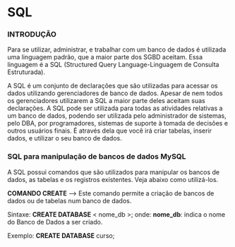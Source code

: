 # SQL

### INTRODUÇÃO

Para se utilizar, administrar, e trabalhar com um banco de
dados é utilizada uma linguagem padrão, que a maior parte dos
SGBD aceitam. Essa linguagem é a SQL (Structured Query
Language-Linguagem de Consulta Estruturada).

A SQL é um conjunto de declarações que são utilizadas para
acessar os dados utilizando gerenciadores de banco de dados.
Apesar de nem todos os gerenciadores utilizarem a SQL a maior
parte deles aceitam suas declarações.
A SQL pode ser utilizada para todas as atividades relativas a
um banco de dados, podendo ser utilizada pelo administrador de
sistemas, pelo DBA, por programadores, sistemas de suporte à
tomada de decisões e outros usuários finais.
É através dela que você irá criar tabelas, inserir dados, e utilizar
o seu banco de dados.


### SQL para manipulação de bancos de dados MySQL

A SQL possui comandos que são utilizados para manipular os
bancos de dados, as tabelas e os registros existentes. Veja abaixo
como utilizá-los.

**COMANDO CREATE** --> Este comando permite a criação de bancos de dados ou de
tabelas num banco de dados.

Sintaxe:
**CREATE DATABASE** < nome_db >;
onde:
**nome_db**: indica o nome do Banco de Dados a ser criado.

Exemplo:
**CREATE DATABASE** curso;

